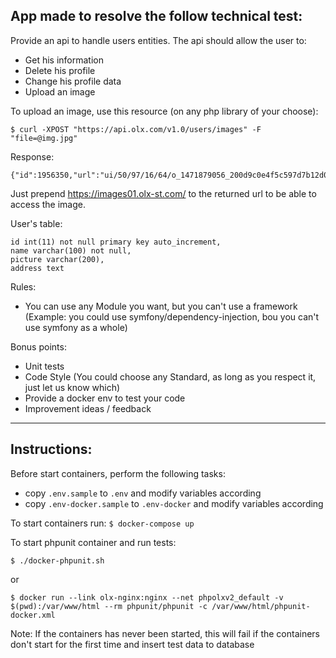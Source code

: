 ## App made to resolve the follow technical test:

Provide an api to handle users entities. The api should allow the user to:
- Get his information
- Delete his profile
- Change his profile data
- Upload an image

To upload an image, use this resource (on any php library of your choose):
```
$ curl -XPOST "https://api.olx.com/v1.0/users/images" -F "file=@img.jpg"
```
Response:
```
{"id":1956350,"url":"ui/50/97/16/64/o_1471879056_200d9c0e4f5c597d7b12d07938de58df.jpg"}
```
Just prepend https://images01.olx-st.com/ to the returned url to be able to access the image.


User's table:
```
id int(11) not null primary key auto_increment,
name varchar(100) not null,
picture varchar(200),
address text
```

Rules:
- You can use any Module you want, but you can't use a framework (Example: you could use symfony/dependency-injection, bou you can't use symfony as a whole)

Bonus points:
- Unit tests
- Code Style (You could choose any Standard, as long as you respect it, just let us know which)
- Provide a docker env to test your code
- Improvement ideas / feedback

---

## Instructions:

Before start containers, perform the following tasks:
* copy ```.env.sample``` to ```.env``` and modify variables according
* copy ```.env-docker.sample``` to ```.env-docker``` and modify variables according

To start containers run:
```$ docker-compose up```

To start phpunit container and run tests:

```$ ./docker-phpunit.sh```

or

```$ docker run --link olx-nginx:nginx --net phpolxv2_default -v $(pwd):/var/www/html --rm phpunit/phpunit -c /var/www/html/phpunit-docker.xml```

Note: If the containers has never been started, this will fail if the containers don't start for the first time and insert test data to database
